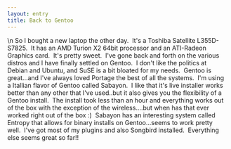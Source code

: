 ```yaml
---
layout: entry
title: Back to Gentoo
---
```


\n    So I bought a new laptop the other day.  It's a Toshiba Satellite L355D-S7825.  It has an AMD Turion X2 64bit processor and an ATI-Radeon Graphics card.  It's pretty sweet.  I've gone back and forth on the various distros and I have finally settled on Gentoo.  I don't like the politics at Debian and Ubuntu, and SuSE is a bit bloated for my needs.  Gentoo is great...and I've always loved Portage the best of all the systems.  I'm using a Itallian flavor of Gentoo called Sabayon.  I like that it's live installer works better than any other that I've used..but it also gives you the flexibility of a Gentoo install.  The install took less than an hour and everything works out of the box with the exception of the wireless....but when has that ever worked right out of the box :)  Sabayon has an interesting system called Entropy that allows for binary installs on Gentoo...seems to work pretty well.  I've got most of my plugins and also Songbird installed.  Everything else seems great so far!!
  
